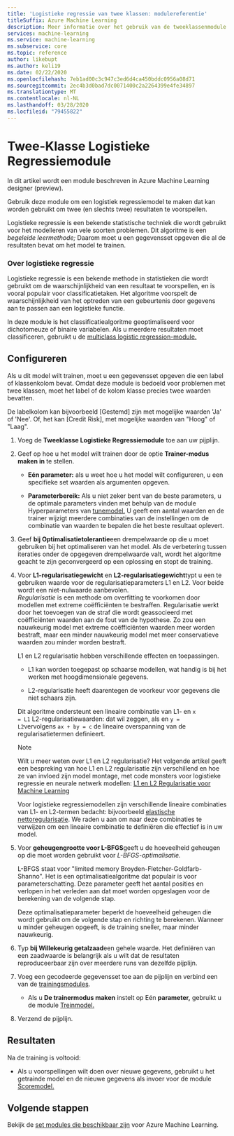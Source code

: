 ```yaml
---
title: 'Logistieke regressie van twee klassen: modulereferentie'
titleSuffix: Azure Machine Learning
description: Meer informatie over het gebruik van de tweeklassenmodule voor logistieke regressie in Azure Machine Learning om een logistiek regressiemodel te maken dat kan worden gebruikt om twee (en slechts twee) resultaten te voorspellen.
services: machine-learning
ms.service: machine-learning
ms.subservice: core
ms.topic: reference
author: likebupt
ms.author: keli19
ms.date: 02/22/2020
ms.openlocfilehash: 7eb1ad00c3c947c3ed6d4ca450bddc0956a08d71
ms.sourcegitcommit: 2ec4b3d0bad7dc0071400c2a2264399e4fe34897
ms.translationtype: MT
ms.contentlocale: nl-NL
ms.lasthandoff: 03/28/2020
ms.locfileid: "79455822"
---
```

# <a name="two-class-logistic-regression-module"></a>Twee-Klasse Logistieke Regressiemodule

In dit artikel wordt een module beschreven in Azure Machine Learning designer (preview).

Gebruik deze module om een logistiek regressiemodel te maken dat kan worden gebruikt om twee (en slechts twee) resultaten te voorspellen. 

Logistieke regressie is een bekende statistische techniek die wordt gebruikt voor het modelleren van vele soorten problemen. Dit algoritme is een *begeleide leermethode;*  Daarom moet u een gegevensset opgeven die al de resultaten bevat om het model te trainen.  

### <a name="about-logistic-regression"></a>Over logistieke regressie  

Logistieke regressie is een bekende methode in statistieken die wordt gebruikt om de waarschijnlijkheid van een resultaat te voorspellen, en is vooral populair voor classificatietaken. Het algoritme voorspelt de waarschijnlijkheid van het optreden van een gebeurtenis door gegevens aan te passen aan een logistieke functie.
  
In deze module is het classificatiealgoritme geoptimaliseerd voor dichotomeuze of binaire variabelen. Als u meerdere resultaten moet classificeren, gebruikt u de [multiclass logistic regression-module.](./multiclass-logistic-regression.md)

##  <a name="how-to-configure"></a>Configureren  

Als u dit model wilt trainen, moet u een gegevensset opgeven die een label of klassenkolom bevat. Omdat deze module is bedoeld voor problemen met twee klassen, moet het label of de kolom klasse precies twee waarden bevatten. 

De labelkolom kan bijvoorbeeld [Gestemd] zijn met mogelijke waarden 'Ja' of 'Nee'. Of, het kan [Credit Risk], met mogelijke waarden van "Hoog" of "Laag". 
  
1.  Voeg de **Tweeklasse Logistieke Regressiemodule** toe aan uw pijplijn.  
  
2.  Geef op hoe u het model wilt trainen door de optie **Trainer-modus maken in** te stellen.  
  
    -   **Eén parameter:** als u weet hoe u het model wilt configureren, u een specifieke set waarden als argumenten opgeven.  

    -   **Parameterbereik:** Als u niet zeker bent van de beste parameters, u de optimale parameters vinden met behulp van de module Hyperparameters van [tunemodel.](tune-model-hyperparameters.md) U geeft een aantal waarden en de trainer wijzigt meerdere combinaties van de instellingen om de combinatie van waarden te bepalen die het beste resultaat oplevert.
  
3.  Geef **bij Optimalisatietolerantie**een drempelwaarde op die u moet gebruiken bij het optimaliseren van het model. Als de verbetering tussen iteraties onder de opgegeven drempelwaarde valt, wordt het algoritme geacht te zijn geconvergeerd op een oplossing en stopt de training.  
  
4.  Voor **L1-regularisatiegewicht** en **L2-regularisatiegewicht**typt u een te gebruiken waarde voor de regularisatieparameters L1 en L2. Voor beide wordt een niet-nulwaarde aanbevolen.  
     *Regularisatie* is een methode om overfitting te voorkomen door modellen met extreme coëfficiënten te bestraffen. Regularisatie werkt door het toevoegen van de straf die wordt geassocieerd met coëfficiënten waarden aan de fout van de hypothese. Zo zou een nauwkeurig model met extreme coëfficiënten waarden meer worden bestraft, maar een minder nauwkeurig model met meer conservatieve waarden zou minder worden bestraft.  
  
     L1 en L2 regularisatie hebben verschillende effecten en toepassingen.  
  
    -   L1 kan worden toegepast op schaarse modellen, wat handig is bij het werken met hoogdimensionale gegevens.  
  
    -   L2-regularisatie heeft daarentegen de voorkeur voor gegevens die niet schaars zijn.  
  
     Dit algoritme ondersteunt een lineaire combinatie van L1- en <code>x = L1</code> L2-regularisatiewaarden: dat wil zeggen, als en <code>y = L2</code>vervolgens <code>ax + by = c</code> de lineaire overspanning van de regularisatietermen definieert.  
  
    > [!NOTE]
    >  Wilt u meer weten over L1 en L2 regularisatie? Het volgende artikel geeft een bespreking van hoe L1 en L2 regularisatie zijn verschillend en hoe ze van invloed zijn model montage, met code monsters voor logistieke regressie en neurale netwerk modellen: [L1 en L2 Regularisatie voor Machine Learning](https://msdn.microsoft.com/magazine/dn904675.aspx)  
    >
    > Voor logistieke regressiemodellen zijn verschillende lineaire combinaties van L1- en L2-termen bedacht: bijvoorbeeld [elastische nettoregularisatie](https://wikipedia.org/wiki/Elastic_net_regularization). We raden u aan om naar deze combinaties te verwijzen om een lineaire combinatie te definiëren die effectief is in uw model.
      
5.  Voor **geheugengrootte voor L-BFGS**geeft u de hoeveelheid geheugen op die moet worden gebruikt voor *L-BFGS-optimalisatie.*  
  
     L-BFGS staat voor "limited memory Broyden-Fletcher-Goldfarb-Shanno". Het is een optimalisatiealgoritme dat populair is voor parameterschatting. Deze parameter geeft het aantal posities en verlopen in het verleden aan dat moet worden opgeslagen voor de berekening van de volgende stap.  
  
     Deze optimalisatieparameter beperkt de hoeveelheid geheugen die wordt gebruikt om de volgende stap en richting te berekenen. Wanneer u minder geheugen opgeeft, is de training sneller, maar minder nauwkeurig.  
  
6.  Typ **bij Willekeurig getalzaad**een gehele waarde. Het definiëren van een zaadwaarde is belangrijk als u wilt dat de resultaten reproduceerbaar zijn over meerdere runs van dezelfde pijplijn.  
  
  
8. Voeg een gecodeerde gegevensset toe aan de pijplijn en verbind een van de [trainingsmodules](module-reference.md).  
  
    -   Als u **De trainermodus maken** instelt op Eén **parameter,** gebruikt u de module [Treinmodel.](./train-model.md)  
  
9. Verzend de pijplijn.  
  
## <a name="results"></a>Resultaten

Na de training is voltooid:
 
  
+ Als u voorspellingen wilt doen over nieuwe gegevens, gebruikt u het getrainde model en de nieuwe gegevens als invoer voor de module [Scoremodel.](./score-model.md) 


## <a name="next-steps"></a>Volgende stappen

Bekijk de [set modules die beschikbaar zijn](module-reference.md) voor Azure Machine Learning. 